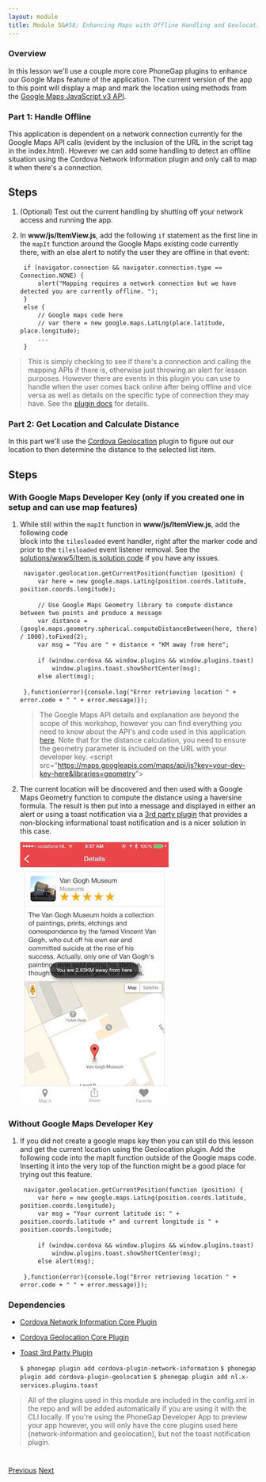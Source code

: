 ```yaml
---
layout: module
title: Module 5&#58; Enhancing Maps with Offline Handling and Geolocation
---
```


### Overview
In this lesson we'll use a couple more core PhoneGap plugins to enhance our Google Maps feature of the application. The current version of the app
to this point will display a map and mark the location using methods from the [Google Maps JavaScript v3 API](https://developers.google.com/maps/documentation/javascript/tutorial).  

### Part 1: Handle Offline
This application is dependent on a network connection currently for the Google Maps API calls (evident by the inclusion of the URL in the script tag in the index.html).
However we can add some handling to detect an offline situation using the Cordova Network Information plugin and only call to map it when there's a connection.

## Steps
1. (Optional) Test out the current handling by shutting off your network access and running the app.

2. In **www/js/ItemView.js**, add the following `if` statement as the first line in the `mapIt` function around the Google Maps existing code currently there, with
an else alert to notify the user they are offline in that event:

        if (navigator.connection && navigator.connection.type == Connection.NONE) {
            alert("Mapping requires a network connection but we have detected you are currently offline. ");
        }
        else {
            // Google maps code here 
            // var there = new google.maps.LatLng(place.latitude, place.longitude);        
            ...
        }

>This is simply checking to see if there's a connection and calling the mapping APIs if there is, otherwise just throwing an alert for 
lesson purposes. However there are events in this plugin you can use to handle when the user comes back online after being offline and vice 
versa as well as details on the specific type of connection they may have. See the 
[plugin docs](https://github.com/apache/cordova-plugin-network-information) for details. 

### Part 2: Get Location and Calculate Distance
In this part we'll use the [Cordova Geolocation](https://github.com/apache/cordova-plugin-geolocation) plugin to figure out our location to 
then determine the distance to the selected list item.

## Steps

### With Google Maps Developer Key (only if you created one in setup and can use map features)
1. While still within the `mapIt` function in **www/js/ItemView.js**, add the following code  
block into the `tilesloaded` event handler, right after the marker code and prior to the `tilesloaded` event listener removal. 
See the [solutions/www5/Item.js solution code](https://github.com/hollyschinsky/pocket-guide/blob/master/solutions/www5/js/ItemView.js) if you have any issues. 
                
        navigator.geolocation.getCurrentPosition(function (position) {
            var here = new google.maps.LatLng(position.coords.latitude, position.coords.longitude);

            // Use Google Maps Geometry library to compute distance between two points and produce a message
            var distance = (google.maps.geometry.spherical.computeDistanceBetween(here, there) / 1000).toFixed(2);
            var msg = "You are " + distance + "KM away from here";

            if (window.cordova && window.plugins && window.plugins.toast)
                window.plugins.toast.showShortCenter(msg);
            else alert(msg);

        },function(error){console.log("Error retrieving location " + error.code + " " + error.message)});
     

   >The Google Maps API details and explanation are beyond the scope of this workshop, however you can find everything you need to know 
   about the API's and code used in this application [here](https://developers.google.com/maps/documentation/javascript/tutorial). Note that for
   the distance calculation, you need to ensure the geometry parameter is included on the URL with your developer key. 
   &lt;script src="https://maps.googleapis.com/maps/api/js?key=your-dev-key-here&libraries=geometry"&gt;

2. The current location will be discovered and then used with a Google Maps Geometry function to compute the distance using a haversine formula. 
The result is then put into a message and displayed in either an alert or using a toast notification via a [3rd party plugin](https://github.com/EddyVerbruggen/Toast-PhoneGap-Plugin)
 that provides a non-blocking informational toast notification and is a nicer solution in this case.

    <img class="screenshot-lg" src="images/flow3-map-details.jpg"/>

### Without Google Maps Developer Key
1. If you did not create a google maps key then you can still do this lesson and get the current location using the Geolocation plugin. Add the following code into the
mapIt function outside of the Google maps code. Inserting it into the very top of the function might be a good place for trying out this feature. 

        navigator.geolocation.getCurrentPosition(function (position) {
            var here = new google.maps.LatLng(position.coords.latitude, position.coords.longitude);
            var msg = "Your current latitude is: " + position.coords.latitude +" and current longitude is " + position.coords.longitude;

            if (window.cordova && window.plugins && window.plugins.toast)
                window.plugins.toast.showShortCenter(msg);
            else alert(msg);

        },function(error){console.log("Error retrieving location " + error.code + " " + error.message)});

### Dependencies

   - [Cordova Network Information Core Plugin](https://github.com/apache/cordova-plugin-network-information)
   - [Cordova Geolocation Core Plugin](https://github.com/apache/cordova-plugin-geolocation)
   - [Toast 3rd Party Plugin](https://github.com/EddyVerbruggen/Toast-PhoneGap-Plugin)
 
        
        `$ phonegap plugin add cordova-plugin-network-information`
        `$ phonegap plugin add cordova-plugin-geolocation`
        `$ phonegap plugin add nl.x-services.plugins.toast`

   
> All of the plugins used in this module are included in the config.xml in the repo and will be added automatically if you are using it with the CLI locally.  If you're using the PhoneGap Developer App to preview your app however, you will only have the core plugins used here (network-information and geolocation), but not the toast notification plugin.
 

<div class="row" style="margin-top:40px;">
    <div class="col-sm-12">
        <a href="module3.html" class="btn btn-default"><i class="glyphicon glyphicon-chevron-left"></i> Previous</a>
        <a href="module6.html" class="btn btn-default pull-right">Next <i class="glyphicon
glyphicon-chevron-right"></i></a>
    </div>
</div>
